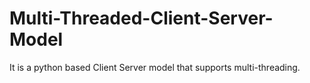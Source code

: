 # Multi-Threaded-Client-Server-Model
It is a python based Client Server model that supports multi-threading.
